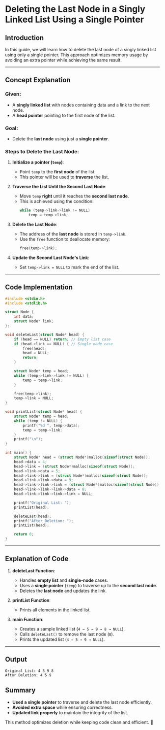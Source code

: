 # Deleting the Last Node in a Singly Linked List Using a Single Pointer

## Introduction
In this guide, we will learn how to delete the last node of a singly linked list using only a single pointer. This approach optimizes memory usage by avoiding an extra pointer while achieving the same result.

---

## Concept Explanation
### Given:
- A **singly linked list** with nodes containing data and a link to the next node.
- A **head pointer** pointing to the first node of the list.

### Goal:
- Delete the **last node** using just a **single pointer**.

### Steps to Delete the Last Node:
1. **Initialize a pointer (`temp`)**:
   - Point `temp` to the **first node** of the list.
   - This pointer will be used to **traverse** the list.

2. **Traverse the List Until the Second Last Node**:
   - Move `temp` **right** until it reaches the **second last node**.
   - This is achieved using the condition:  
     ```c
     while (temp->link->link != NULL)
         temp = temp->link;
     ```

3. **Delete the Last Node**:
   - The address of the **last node** is stored in `temp->link`.
   - Use the `free` function to deallocate memory:  
     ```c
     free(temp->link);
     ```

4. **Update the Second Last Node's Link**:
   - Set `temp->link = NULL` to mark the end of the list.

---

## Code Implementation
```c
#include <stdio.h>
#include <stdlib.h>

struct Node {
    int data;
    struct Node* link;
};

void deleteLast(struct Node* head) {
    if (head == NULL) return; // Empty list case
    if (head->link == NULL) { // Single node case
        free(head);
        head = NULL;
        return;
    }

    struct Node* temp = head;
    while (temp->link->link != NULL) {
        temp = temp->link;
    }

    free(temp->link);
    temp->link = NULL;
}

void printList(struct Node* head) {
    struct Node* temp = head;
    while (temp != NULL) {
        printf("%d ", temp->data);
        temp = temp->link;
    }
    printf("\n");
}

int main() {
    struct Node* head = (struct Node*)malloc(sizeof(struct Node));
    head->data = 4;
    head->link = (struct Node*)malloc(sizeof(struct Node));
    head->link->data = 5;
    head->link->link = (struct Node*)malloc(sizeof(struct Node));
    head->link->link->data = 9;
    head->link->link->link = (struct Node*)malloc(sizeof(struct Node));
    head->link->link->link->data = 8;
    head->link->link->link->link = NULL;

    printf("Original List: ");
    printList(head);

    deleteLast(head);
    printf("After Deletion: ");
    printList(head);

    return 0;
}
```

---

## Explanation of Code
1. **deleteLast Function**:
   - Handles **empty list** and **single-node** cases.
   - Uses a **single pointer** (`temp`) to traverse up to the **second last node**.
   - Deletes the **last node** and updates the link.

2. **printList Function**:
   - Prints all elements in the linked list.

3. **main Function**:
   - Creates a sample linked list (`4 → 5 → 9 → 8 → NULL`).
   - Calls `deleteLast()` to remove the last node (`8`).
   - Prints the updated list (`4 → 5 → 9 → NULL`).

---

## Output
```
Original List: 4 5 9 8
After Deletion: 4 5 9
```

## Summary
- **Used a single pointer** to traverse and delete the last node efficiently.
- **Avoided extra space** while ensuring correctness.
- **Updated link properly** to maintain the integrity of the list.

This method optimizes deletion while keeping code clean and efficient. 🚀

